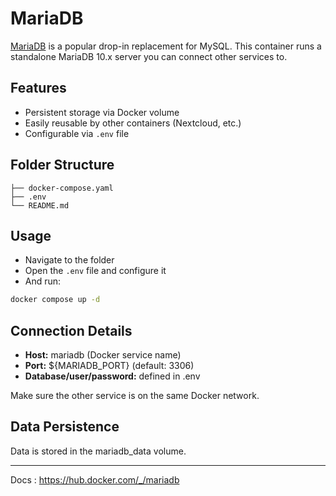 # MariaDB

[MariaDB](https://mariadb.org) is a popular drop-in replacement for MySQL. This container runs a standalone MariaDB 10.x server you can connect other services to.

## Features

- Persistent storage via Docker volume
- Easily reusable by other containers (Nextcloud, etc.)
- Configurable via `.env` file

## Folder Structure

```plaintext
├── docker-compose.yaml
├── .env
└── README.md
```

## Usage

- Navigate to the folder
- Open the `.env` file and configure it
- And run:

```bash
docker compose up -d
```

## Connection Details

- **Host:** mariadb (Docker service name)
- **Port:** ${MARIADB_PORT} (default: 3306)
- **Database/user/password:** defined in .env

Make sure the other service is on the same Docker network.

## Data Persistence

Data is stored in the mariadb_data volume.

---

Docs : <https://hub.docker.com/_/mariadb>
